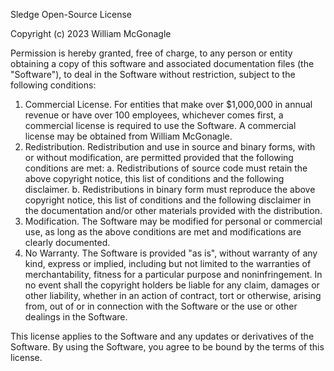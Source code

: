 Sledge Open-Source License

Copyright (c) 2023 William McGonagle

Permission is hereby granted, free of charge, to any person or entity obtaining a copy of this software and associated documentation files (the "Software"), to deal in the Software without restriction, subject to the following conditions:

1. Commercial License. For entities that make over $1,000,000 in annual revenue or have over 100 employees, whichever comes first, a commercial license is required to use the Software. A commercial license may be obtained from William McGonagle.
2. Redistribution. Redistribution and use in source and binary forms, with or without modification, are permitted provided that the following conditions are met:
   a. Redistributions of source code must retain the above copyright notice, this list of conditions and the following disclaimer.
   b. Redistributions in binary form must reproduce the above copyright notice, this list of conditions and the following disclaimer in the documentation and/or other materials provided with the distribution.
3. Modification. The Software may be modified for personal or commercial use, as long as the above conditions are met and modifications are clearly documented.
4. No Warranty. The Software is provided "as is", without warranty of any kind, express or implied, including but not limited to the warranties of merchantability, fitness for a particular purpose and noninfringement. In no event shall the copyright holders be liable for any claim, damages or other liability, whether in an action of contract, tort or otherwise, arising from, out of or in connection with the Software or the use or other dealings in the Software.

This license applies to the Software and any updates or derivatives of the Software. By using the Software, you agree to be bound by the terms of this license.
